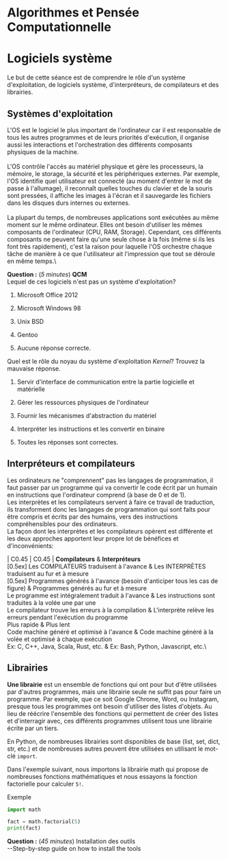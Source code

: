 Algorithmes et Pensée Computationnelle
======================================

# Logiciels système

Le but de cette séance est de comprendre le rôle d'un système
d'exploitation, de logiciels système, d'interpréteurs, de compilateurs
et des librairies.

## Systèmes d'exploitation

L'OS est le logiciel le plus important de l'ordinateur car il est
responsable de tous les autres programmes et de leurs priorités
d'exécution, il organise aussi les interactions et l'orchestration des
différents composants physiques de la machine.\
\
L'OS contrôle l'accès au matériel physique et gère les processeurs, la
mémoire, le storage, la sécurité et les périphériques externes. Par
exemple, l'OS identifie quel utilisateur est connecté (au moment
d'entrer le mot de passe à l'allumage), il reconnaît quelles touches du
clavier et de la souris sont pressées, il affiche les images à l'écran
et il sauvegarde les fichiers dans les disques durs internes ou
externes.\
\
La plupart du temps, de nombreuses applications sont exécutées au même
moment sur le même ordinateur. Elles ont besoin d'utiliser les mêmes
composants de l'ordinateur (CPU, RAM, Storage). Cependant, ces
différents composants ne peuvent faire qu'une seule chose à la fois
(même si ils les font très rapidement), c'est la raison pour laquelle
l'OS orchestre chaque tâche de manière à ce que l'utilisateur ait
l'impression que tout se déroule en même temps.\

**Question :** (*5 minutes*) **QCM**\
Lequel de ces logiciels n'est pas un système d'exploitation?

1.  Microsoft Office 2012

2.  Microsoft Windows 98

3.  Unix BSD

4.  Gentoo

5.  Aucune réponse correcte.

Quel est le rôle du noyau du système d'exploitation *Kernel*? Trouvez la
mauvaise réponse.

1.  Servir d'interface de communication entre la partie logicielle et
    matérielle

2.  Gérer les ressources physiques de l'ordinateur

3.  Fournir les mécanismes d'abstraction du matériel

4.  Interpréter les instructions et les convertir en binaire

5.  Toutes les réponses sont correctes.

## Interpréteurs et compilateurs

Les ordinateurs ne \"comprennent\" pas les
langages de programmation, il faut passer par un programme qui va
convertir le code écrit par un humain en instructions que l'ordinateur
comprend (à base de 0 et de 1).\
Les interprètes et les compilateurs servent à faire ce travail de
traduction, ils transforment donc les langages de programmation qui sont
faits pour être compris et écrits par des humains, vers des instructions
compréhensibles pour des ordinateurs.\
La façon dont les interprètes et les compilateurs opèrent est différente
et les deux approches apportent leur propre lot de bénéfices et
d'inconvénients:

\| C0.45 \| C0.45 \| **Compilateurs** & **Interpréteurs**\
\[0.5ex\] Les COMPILATEURS traduisent à l'avance & Les INTERPRÈTES
traduisent au fur et à mesure\
\[0.5ex\] Programmes générés à l'avance (besoin d'anticiper tous les cas
de figure) & Programmes générés au fur et à mesure\
Le programme est intégralement traduit à l'avance & Les instructions
sont traduites à la volée une par une\
Le compilateur trouve les erreurs à la compilation & L'interprète relève
les erreurs pendant l'exécution du programme\
Plus rapide & Plus lent\
Code machine généré et optimisé à l'avance & Code machine généré à la
volée et optimisé à chaque exécution\
Ex: C, C++, Java, Scala, Rust, etc. & Ex: Bash, Python, Javascript,
etc.\


## Librairies 
**Une librairie** est un ensemble de fonctions qui ont pour but d'être utilisées par d'autres programmes, mais une librairie seule ne suffit pas pour faire un programme. Par exemple, que ce soit Google Chrome, Word, ou Instagram, presque tous les programmes ont besoin d'utiliser des listes d'objets. Au lieu de réécrire l'ensemble des
fonctions qui permettent de créer des listes et d'interragir avec, ces différents programmes utilisent tous une librairie écrite par un tiers.

En Python, de nombreuses librairies sont disponibles de base (list, set, dict, str, etc.) et de nombreuses autres peuvent être utilisées en utilisant le mot-clé `import`. 

Dans l'exemple suivant, nous importons la librairie math qui propose de nombreuses fonctions mathématiques et nous essayons la fonction factorielle pour calculer `5!`.

Exemple
```Python
import math

fact = math.factorial(5)
print(fact)
```

**Question :** (*45 minutes*) Installation des outils\
--Step-by-step guide on how to install the tools

